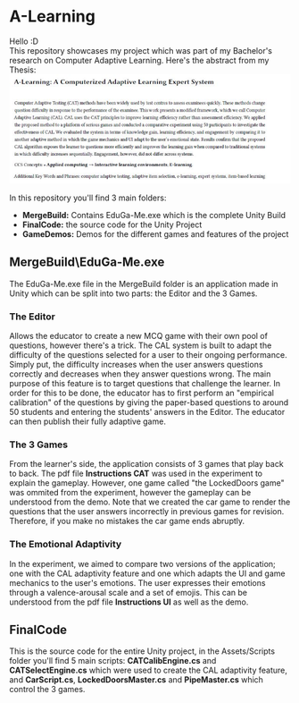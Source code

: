 # A-Learning
Hello :D \
This repository showcases my project which was part of my Bachelor's research on Computer Adaptive Learning. Here's the abstract from my Thesis: \
![](Images/Abstract.JPG)

In this repository you'll find 3 main folders:
* **MergeBuild:** Contains EduGa-Me.exe which is the complete Unity Build
* **FinalCode:** the source code for the Unity Project
* **GameDemos:** Demos for the different games and features of the project

## MergeBuild\EduGa-Me.exe
The EduGa-Me.exe file in the MergeBuild folder is an application made in Unity which can be split into two parts: the Editor and the 3 Games. 

### The Editor
Allows the educator to create a new MCQ game with their own pool of questions, however there's a trick. The CAL system is built to adapt the difficulty of the questions selected for a user to their ongoing performance. Simply put, the difficulty increases when the user answers questions correctly and decreases when they answer questions wrong. The main purpose of this feature is to target questions that challenge the learner. In order for this to be done, the educator has to first perform an "empirical calibration" of the questions by giving the paper-based questions to around 50 students and entering the students' answers in the Editor. The educator can then publish their fully adaptive game.

### The 3 Games
From the learner's side, the application consists of 3 games that play back to back. The pdf file **Instructions CAT** was used in the experiment to explain the gameplay. However, one game called "the LockedDoors game" was ommited from the experiment, however the gameplay can be understood from the demo. Note that we created the car game to render the questions that the user answers incorrectly in previous games for revision. Therefore, if you make no mistakes the car game ends abruptly.

### The Emotional Adaptivity
In the experiment, we aimed to compare two versions of the application; one with the CAL adaptivity feature and one which adapts the UI and game mechanics to the user's emotions. The user expresses their emotions through a valence-arousal scale and a set of emojis. This can be understood from the pdf file **Instructions UI** as well as the demo.

## FinalCode
This is the source code for the entire Unity project, in the Assets/Scripts folder you'll find 5 main scripts: **CATCalibEngine.cs** and **CATSelectEngine.cs** which were used to create the CAL adaptivity feature, and **CarScript.cs**, **LockedDoorsMaster.cs** and **PipeMaster.cs** which control the 3 games.
